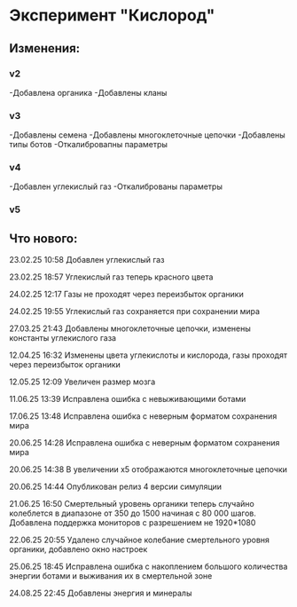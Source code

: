 # Эксперимент "Кислород"

## Изменения:

### v2

-Добавлена органика
-Добавлены кланы

### v3

-Добавлены семена
-Добавлены многоклеточные цепочки
-Добавлены типы ботов
-Откалибровапны параметры

### v4

-Добавлен углекислый газ
-Откалиброваны параметры

### v5

## Что нового:

23.02.25 10:58 Добавлен углекислый газ

23.02.25 18:57 Углекислый газ теперь красного цвета

24.02.25 12:17 Газы не проходят через переизбыток органики

24.02.25 19:55 Углекислый газ сохраняется при сохранении мира

27.03.25 21:43 Добавлены многоклеточные цепочки, изменены константы углекислого газа

12.04.25 16:32 Изменены цвета углекислоты и кислорода, газы проходят через переизбыток органики

12.05.25 12:09 Увеличен размер мозга

11.06.25 13:39 Исправлена ошибка с невыживающими ботами

17.06.25 13:48 Исправлена ошибка с неверным форматом сохранения мира

20.06.25 14:28 Исправлена ошибка с неверным форматом сохранения мира

20.06.25 14:38 В увеличении x5 отображаются многоклеточные цепочки

20.06.25 14:44 Опубликован релиз 4 версии симуляции

21.06.25 16:50 Смертельный уровень органики теперь случайно колеблется в диапазоне от 350 до 1500 начиная с 80 000 шагов. Добавлена поддержка мониторов с разрешением не 1920*1080

22.06.25 20:55 Удалено случайное колебание смертельного уровня органики, добавлено окно настроек

25.06.25 18:45 Исправлена ошибка с накоплением большого количества энергии ботами и выживания их в смертельной зоне

24.08.25 22:45 Добавлены энергия и минералы
